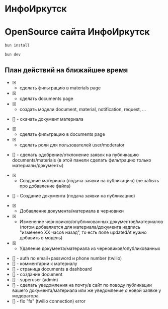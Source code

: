 # ИнфоИркутск

# OpenSource сайта ИнфоИркутск

```bash
bun install
```

```bash
bun dev
```

## План действий на ближайшее время

- [x] - сделать фильтрацию в materials page
- [x] - сделать documents page
- [x] - создать модели document, material, notification, request, ...
- [] - скачать документ материала
- [x] - сделать фильтрацию в documents page
- [x] - сделать роли для пользователей user/moderator
- [] - сделать одобрение/отклонение заявок на публикацию documents/materials (в этой панели сделать фильтрацию только материалы/документы)
- [x] - Создание материала (подача заявки на публикацию) (не забыть про добавление файла)
- [] - Создание документа (подача заявки на публикацию)
- [x] - Добавление документа/материала в черновики
- [x] - Изменение черновиков/опубликованных документов/материалов (потом добавляется для материала/документа надпись "изменено XX часов назад", то есть поле updatedAt нужно добавить в модель)
- [x] - Удаление документа/материала из черновиков/опубликованных

- [] - auth по email+password и phone number (twilio)
- [] - комментарии к материалу
- [] - страница documents в dashboard
- [] - создание document
- [] - superuser (admin)
- [] - сделать уведомления на почту/в сайт по поводу публикации вашего документа/материала или же уведомление о новой заявке у модератора
- [] - fix "fs" (twilio connection) error
